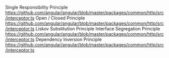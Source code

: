 Single Responsibility Principle
https://github.com/angular/angular/blob/master/packages/common/http/src/interceptor.ts
Open / Closed Principle
https://github.com/angular/angular/blob/master/packages/common/http/src/interceptor.ts
Liskov Substitution Principle
Interface Segregation Principle
https://github.com/angular/angular/blob/master/packages/common/http/src/interceptor.ts
Dependency Inversion Principle
https://github.com/angular/angular/blob/master/packages/common/http/src/interceptor.ts
